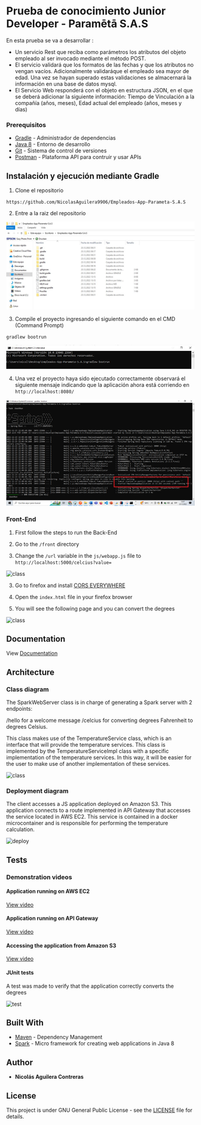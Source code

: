 # Prueba de conocimiento Junior Developer - Paramētā S.A.S

En esta prueba se va a desarrollar : 

- Un servicio Rest que reciba como parámetros los atributos del objeto empleado al ser invocado mediante el método POST.
- El servicio validará que los formatos de las fechas y que los atributos no vengan vacíos. Adicionalmente validaráque el empleado sea mayor de edad. Una vez se hayan
superado estas validaciones se almacernará la información en una base de datos mysql.
- El Servicio Web responderá con el objeto en estructura JSON, en el que se deberá adicionar la
siguiente información: Tiempo de Vinculación a la compañía (años, meses), Edad actual del empleado (años, meses y días)


### Prerequisitos

* [Gradle](https://gradle.org/) - Administrador de dependencias
* [Java 8](https://www.oracle.com/co/java/technologies/javase/javase-jdk8-downloads.html) -  Entorno de desarrollo 
* [Git](https://git-scm.com/) - Sistema de control de versiones
* [Postman](https://www.postman.com/) - Plataforma API para contruir y usar APIs

## Instalación y ejecución mediante Gradle

1. Clone el repositorio

```
https://github.com/NicolasAguilera9906/Empleados-App-Parameta-S.A.S
```

2. Entre a la raiz del repositorio

![class](imagenes/ins1.png)

3. Compile el proyecto ingresando el siguiente comando en el CMD (Command Prompt)

```
gradlew bootrun
```

![class](imagenes/ins2.png)

4. Una vez el proyecto haya sido ejecutado correctamente observará el siguiente mensaje indicando que la aplicación ahora está corriendo en ```http://localhost:8080/```

![class](imagenes/ins3.png)

### Front-End

1. First follow the steps to run the Back-End

2. Go to the ```/front``` directory

3. Change the ```/url``` variable in the ```js/webapp.js``` file to ```http://localhost:5000/celcius?value=```

![class](img/1.png)

3. Go to firefox and install [CORS EVERYWHERE](https://addons.mozilla.org/es/firefox/addon/cors-everywhere/#:~:text=The%20button%20can%20be%20found,enabled%2C%20CORS%20rules%20are%20bypassed)

4. Open the ```index.html``` file in your firefox browser

5. You will see the following page and you can convert the degrees

![class](img/2.png)

## Documentation

View [Documentation](https://nicolasaguilera9906.github.io/AREP-LAB7/)

## Architecture

### Class diagram

The SparkWebServer class is in charge of generating a Spark server with 2 endpoints:

/hello for a welcome message
/celcius for converting degrees Fahrenheit to degrees Celsius.

This class makes use of the TemperatureService class, which is an interface that will provide the temperature services. This class is implemented by the TemperatureServiceImpl class with a specific implementation of the temperature services. In this way, it will be easier for the user to make use of another implementation of these services.

![class](img/3.png)

### Deployment diagram

The client accesses a JS application deployed on Amazon S3. This application connects to a route implemented in API Gateway that accesses the service located in AWS EC2. This service is contained in a docker microcontainer and is responsible for performing the temperature calculation.

![deploy](img/4.png)

## Tests

### Demonstration videos

#### Application running on AWS EC2

[View video](https://www.youtube.com/watch?v=TSVzcVlf-To)

#### Application running on API Gateway

[View video](https://www.youtube.com/watch?v=YJnfLfLFuI0)

#### Accessing the application from Amazon S3

[View video](https://www.youtube.com/watch?v=yeHtSDbs7wM)

#### JUnit tests

A test was made to verify that the application correctly converts the degrees

![test](img/5.png)

## Built With

* [Maven](https://maven.apache.org/) - Dependency Management
* [Spark](http://sparkjava.com/) - Micro framework for creating web applications in Java 8

## Author

* **Nicolás Aguilera Contreras** 

## License

This project is under GNU General Public License - see the [LICENSE](LICENSE) file for details.

